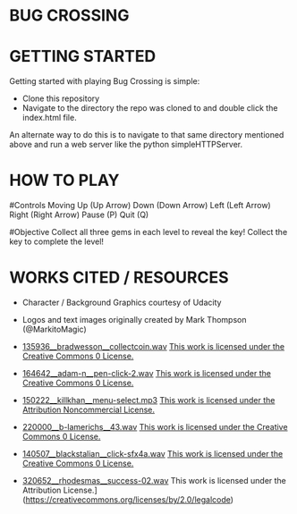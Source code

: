 BUG CROSSING
===============================

GETTING STARTED
===============
Getting started with playing Bug Crossing is simple:

* Clone this repository
* Navigate to the directory the repo was cloned to and double click the index.html file.

An alternate way to do this is to navigate to that same directory mentioned above and run a web server
like the python simpleHTTPServer.


HOW TO PLAY
===========

#Controls
Moving
    Up (Up Arrow)
    Down (Down Arrow)
    Left (Left Arrow)
    Right (Right Arrow)
    Pause (P)
    Quit (Q)

#Objective
Collect all three gems in each level to reveal the key! Collect the key to complete the level!

WORKS CITED / RESOURCES
========================
* Character / Background Graphics courtesy of Udacity
* Logos and text images originally created by Mark Thompson (@MarkitoMagic)

* [135936__bradwesson__collectcoin.wav](http://freesound.org/people/bradwesson/sounds/135936/) [This work is licensed under the Creative Commons 0 License.](https://creativecommons.org/publicdomain/zero/1.0/legalcode)
* [164642__adam-n__pen-click-2.wav](http://www.freesound.org/people/Adam_N/sounds/164642/) [This work is licensed under the Creative Commons 0 License.](https://creativecommons.org/publicdomain/zero/1.0/legalcode)
* [150222__killkhan__menu-select.mp3](http://www.freesound.org/people/killkhan/sounds/150222/) [This work is licensed under the Attribution Noncommercial License.](https://creativecommons.org/licenses/by-nc/3.0/us/legalcode)
* [220000__b-lamerichs__43.wav](http://www.freesound.org/people/B_Lamerichs/sounds/220000/) [This work is licensed under the Creative Commons 0 License.](https://creativecommons.org/publicdomain/zero/1.0/legalcode)
* [140507__blackstalian__click-sfx4a.wav](http://www.freesound.org/people/blackstalian/sounds/140512/) [This work is licensed under the Creative Commons 0 License.](https://creativecommons.org/publicdomain/zero/1.0/legalcode)
* [320652__rhodesmas__success-02.wav](http://www.freesound.org/people/rhodesmas/sounds/320652/) This work is licensed under the Attribution License.](https://creativecommons.org/licenses/by/2.0/legalcode)
